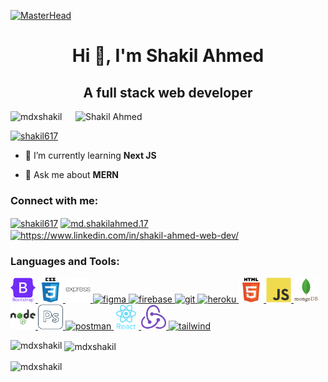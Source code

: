 [![MasterHead](https://i.ibb.co/hcwDyrP/68747470733a2f2f696e646f616e616c79746963612e636f6d2f7374617469632f696d616765732f62616e6e6572722e6769.gif)](https://github.com/mdxshakil)
<h1 align="center">Hi 👋, I'm Shakil Ahmed</h1>
<h2 align="center">A full stack web developer</h3>
<img align='right' alt="Shakil Ahmed" width="400" src="https://res.cloudinary.com/dwogefm7f/image/upload/v1707065855/67658072_2367534883490086_5329295373355712512_n_j9zcqm.jpg">

<p align="left"> <img src="https://komarev.com/ghpvc/?username=mdxshakil&label=Profile%20views&color=0e75b6&style=flat" alt="mdxshakil" /> </p>

<p align="left"> <a href="https://twitter.com/shakil617" target="blank"><img src="https://img.shields.io/twitter/follow/shakil617?logo=twitter&style=for-the-badge" alt="shakil617" /></a> </p>

- 🌱 I’m currently learning **Next JS**

- 💬 Ask me about **MERN**

<h3 align="left">Connect with me:</h3>
<p align="left">
<a href="https://twitter.com/shakil617" target="blank"><img align="center" src="https://raw.githubusercontent.com/rahuldkjain/github-profile-readme-generator/master/src/images/icons/Social/twitter.svg" alt="shakil617" height="30" width="40" /></a>
<a href="https://fb.com/md.shakilahmed.17" target="blank"><img align="center" src="https://raw.githubusercontent.com/rahuldkjain/github-profile-readme-generator/master/src/images/icons/Social/facebook.svg" alt="md.shakilahmed.17" height="30" width="40" /></a>
<a href="https://www.linkedin.com/in/shakil-ahmed-web-dev/" target="blank"><img align="center" src="https://res.cloudinary.com/dwogefm7f/image/upload/v1700052237/317750_linkedin_icon_xyyc4e.png" alt="https://www.linkedin.com/in/shakil-ahmed-web-dev/" height="30" width="40" /></a>
</p>

<h3 align="left">Languages and Tools:</h3>
<p align="left"> <a href="https://getbootstrap.com" target="_blank" rel="noreferrer"> <img src="https://raw.githubusercontent.com/devicons/devicon/master/icons/bootstrap/bootstrap-plain-wordmark.svg" alt="bootstrap" width="40" height="40"/> </a> <a href="https://www.w3schools.com/css/" target="_blank" rel="noreferrer"> <img src="https://raw.githubusercontent.com/devicons/devicon/master/icons/css3/css3-original-wordmark.svg" alt="css3" width="40" height="40"/> </a> <a href="https://expressjs.com" target="_blank" rel="noreferrer"> <img src="https://raw.githubusercontent.com/devicons/devicon/master/icons/express/express-original-wordmark.svg" alt="express" width="40" height="40"/> </a> <a href="https://www.figma.com/" target="_blank" rel="noreferrer"> <img src="https://www.vectorlogo.zone/logos/figma/figma-icon.svg" alt="figma" width="40" height="40"/> </a> <a href="https://firebase.google.com/" target="_blank" rel="noreferrer"> <img src="https://www.vectorlogo.zone/logos/firebase/firebase-icon.svg" alt="firebase" width="40" height="40"/> </a> <a href="https://git-scm.com/" target="_blank" rel="noreferrer"> <img src="https://www.vectorlogo.zone/logos/git-scm/git-scm-icon.svg" alt="git" width="40" height="40"/> </a> <a href="https://heroku.com" target="_blank" rel="noreferrer"> <img src="https://www.vectorlogo.zone/logos/heroku/heroku-icon.svg" alt="heroku" width="40" height="40"/> </a> <a href="https://www.w3.org/html/" target="_blank" rel="noreferrer"> <img src="https://raw.githubusercontent.com/devicons/devicon/master/icons/html5/html5-original-wordmark.svg" alt="html5" width="40" height="40"/> </a> <a href="https://developer.mozilla.org/en-US/docs/Web/JavaScript" target="_blank" rel="noreferrer"> <img src="https://raw.githubusercontent.com/devicons/devicon/master/icons/javascript/javascript-original.svg" alt="javascript" width="40" height="40"/> </a> <a href="https://www.mongodb.com/" target="_blank" rel="noreferrer"> <img src="https://raw.githubusercontent.com/devicons/devicon/master/icons/mongodb/mongodb-original-wordmark.svg" alt="mongodb" width="40" height="40"/> </a> <a href="https://nodejs.org" target="_blank" rel="noreferrer"> <img src="https://raw.githubusercontent.com/devicons/devicon/master/icons/nodejs/nodejs-original-wordmark.svg" alt="nodejs" width="40" height="40"/> </a> <a href="https://www.photoshop.com/en" target="_blank" rel="noreferrer"> <img src="https://raw.githubusercontent.com/devicons/devicon/master/icons/photoshop/photoshop-line.svg" alt="photoshop" width="40" height="40"/> </a> <a href="https://postman.com" target="_blank" rel="noreferrer"> <img src="https://www.vectorlogo.zone/logos/getpostman/getpostman-icon.svg" alt="postman" width="40" height="40"/> </a> <a href="https://reactjs.org/" target="_blank" rel="noreferrer"> <img src="https://raw.githubusercontent.com/devicons/devicon/master/icons/react/react-original-wordmark.svg" alt="react" width="40" height="40"/> </a> <a href="https://redux.js.org" target="_blank" rel="noreferrer"> <img src="https://raw.githubusercontent.com/devicons/devicon/master/icons/redux/redux-original.svg" alt="redux" width="40" height="40"/> </a> <a href="https://tailwindcss.com/" target="_blank" rel="noreferrer"> <img src="https://www.vectorlogo.zone/logos/tailwindcss/tailwindcss-icon.svg" alt="tailwind" width="40" height="40"/> </a> </p>

<p><img align="left" src="https://github-readme-stats.vercel.app/api/top-langs?username=mdxshakil&show_icons=true&locale=en&layout=compact" alt="mdxshakil" /></p>

<p>&nbsp;<img align="center" src="https://github-readme-stats.vercel.app/api?username=mdxshakil&show_icons=true&locale=en" alt="mdxshakil" /></p>

<p><img align="center" src="https://github-readme-streak-stats.herokuapp.com/?user=mdxshakil&" alt="mdxshakil" /></p>

